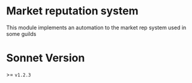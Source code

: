 # Market reputation system
This module implements an automation to the market rep system used in some guilds
# Sonnet Version
 \>= `v1.2.3`
